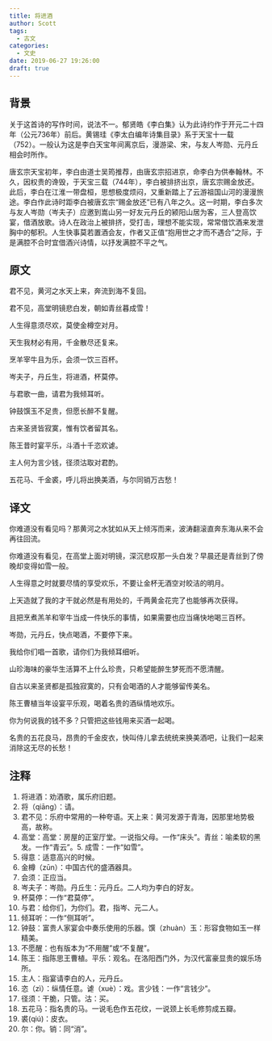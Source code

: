 ```yaml
---
title: 将进酒
author: Scott
tags:
  - 古文
categories: 
  - 文史
date: 2019-06-27 19:26:00
draft: true
---
```

## 背景
关于这首诗的写作时间，说法不一。郁贤皓《李白集》认为此诗约作于开元二十四年（公元736年）前后。黄锡珪《李太白编年诗集目录》系于天宝十一载（752）。一般认为这是李白天宝年间离京后，漫游梁、宋，与友人岑勋、元丹丘相会时所作。

唐玄宗天宝初年，李白由道士吴筠推荐，由唐玄宗招进京，命李白为供奉翰林。不久，因权贵的谗毁，于天宝三载（744年），李白被排挤出京，唐玄宗赐金放还。此后，李白在江淮一带盘桓，思想极度烦闷，又重新踏上了云游祖国山河的漫漫旅途。李白作此诗时距李白被唐玄宗“赐金放还”已有八年之久。这一时期，李白多次与友人岑勋（岑夫子）应邀到嵩山另一好友元丹丘的颍阳山居为客，三人登高饮宴，借酒放歌。诗人在政治上被排挤，受打击，理想不能实现，常常借饮酒来发泄胸中的郁积。人生快事莫若置酒会友，作者又正值“抱用世之才而不遇合”之际，于是满腔不合时宜借酒兴诗情，以抒发满腔不平之气。

## 原文
君不见，黄河之水天上来，奔流到海不复回。

君不见，高堂明镜悲白发，朝如青丝暮成雪！

人生得意须尽欢，莫使金樽空对月。

天生我材必有用，千金散尽还复来。

烹羊宰牛且为乐，会须一饮三百杯。

岑夫子，丹丘生，将进酒，杯莫停。

与君歌一曲，请君为我倾耳听。

钟鼓馔玉不足贵，但愿长醉不复醒。

古来圣贤皆寂寞，惟有饮者留其名。

陈王昔时宴平乐，斗酒十千恣欢谑。

主人何为言少钱，径须沽取对君酌。

五花马、千金裘，呼儿将出换美酒，与尔同销万古愁！

## 译文
你难道没有看见吗？那黄河之水犹如从天上倾泻而来，波涛翻滚直奔东海从来不会再往回流。

你难道没有看见，在高堂上面对明镜，深沉悲叹那一头白发？早晨还是青丝到了傍晚却变得如雪一般。

人生得意之时就要尽情的享受欢乐，不要让金杯无酒空对皎洁的明月。

上天造就了我的才干就必然是有用处的，千两黄金花完了也能够再次获得。

且把烹煮羔羊和宰牛当成一件快乐的事情，如果需要也应当痛快地喝三百杯。

岑勋，元丹丘，快点喝酒，不要停下来。

我给你们唱一首歌，请你们为我倾耳细听。

山珍海味的豪华生活算不上什么珍贵，只希望能醉生梦死而不愿清醒。

自古以来圣贤都是孤独寂寞的，只有会喝酒的人才能够留传美名。

陈王曹植当年设宴平乐观，喝着名贵的酒纵情地欢乐。

你为何说我的钱不多？只管把这些钱用来买酒一起喝。

名贵的五花良马，昂贵的千金皮衣，快叫侍儿拿去统统来换美酒吧，让我们一起来消除这无尽的长愁！

## 注释
1. 将进酒：劝酒歌，属乐府旧题。
2. 将（qiāng）：请。
3. 君不见：乐府中常用的一种夸语。天上来：黄河发源于青海，因那里地势极高，故称。
4. 高堂：高堂：房屋的正室厅堂。一说指父母。一作“床头”。青丝：喻柔软的黑发。一作“青云”。5. 成雪：一作“如雪”。
6. 得意：适意高兴的时候。
7. 金樽（zūn）：中国古代的盛酒器具。
8. 会须：正应当。
9. 岑夫子：岑勋。丹丘生：元丹丘。二人均为李白的好友。
10. 杯莫停：一作“君莫停”。
11. 与君：给你们，为你们。君，指岑、元二人。
12. 倾耳听：一作“侧耳听”。
13. 钟鼓：富贵人家宴会中奏乐使用的乐器。馔（zhuàn）玉：形容食物如玉一样精美。
14. 不愿醒：也有版本为“不用醒”或“不复醒”。
15. 陈王：指陈思王曹植。平乐：观名。在洛阳西门外，为汉代富豪显贵的娱乐场所。
16. 主人：指宴请李白的人，元丹丘。
17. 恣（zì）：纵情任意。谑（xuè）：戏。言少钱：一作“言钱少”。
18. 径须：干脆，只管。沽：买。
19. 五花马：指名贵的马。一说毛色作五花纹，一说颈上长毛修剪成五瓣。
20. 裘(qiú)：皮衣。
21. 尔：你。销：同“消”。